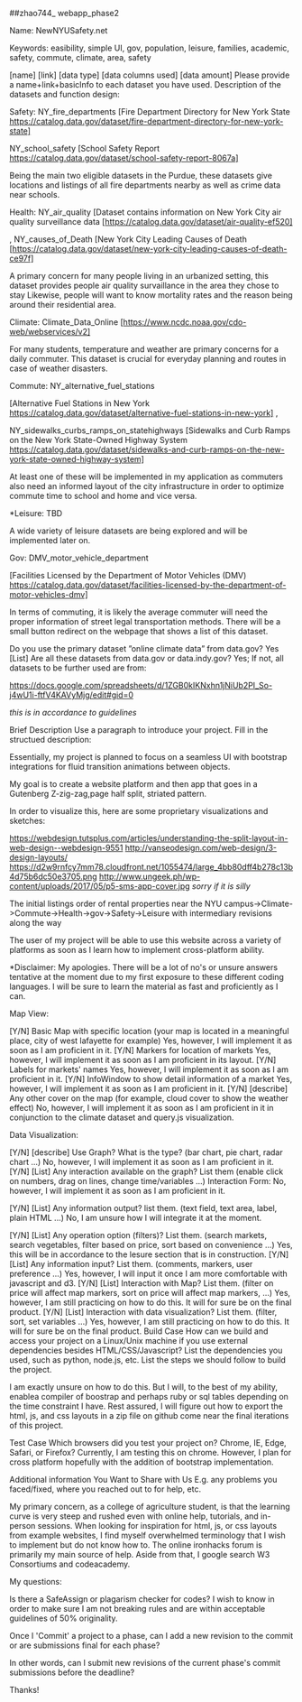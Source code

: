 ##zhao744_ webapp_phase2

Name: NewNYUSafety.net

Keywords: easibility, simple UI, gov, population, leisure, families, academic, safety, commute, climate, area, safety

[name] [link] [data type] [data columns used] [data amount] Please provide a name+link+basicInfo to each dataset you have used.
Description of the datasets and function design:

Safety: NY_fire_departments [Fire Department Directory for New York State https://catalog.data.gov/dataset/fire-department-directory-for-new-york-state]

 NY_school_safety [School Safety Report https://catalog.data.gov/dataset/school-safety-report-8067a]

Being the main two eligible datasets in the Purdue, these datasets give locations and listings of all fire departments nearby as well as crime data near schools.

Health: NY_air_quality [Dataset contains information on New York City air quality surveillance data
[https://catalog.data.gov/dataset/air-quality-ef520]

, NY_causes_of_Death [New York City Leading Causes of Death 
[https://catalog.data.gov/dataset/new-york-city-leading-causes-of-death-ce97f]

A primary concern for many people living in an urbanized setting, this dataset provides people air quality survaillance in the area they chose to stay
Likewise, people will want to know mortality rates and the reason being around their residential area.

Climate: Climate_Data_Online
[https://www.ncdc.noaa.gov/cdo-web/webservices/v2]

For many students, temperature and weather are primary concerns for a daily commuter. This dataset is crucial for everyday planning and routes in case of weather disasters.

Commute: NY_alternative_fuel_stations

[Alternative Fuel Stations in New York https://catalog.data.gov/dataset/alternative-fuel-stations-in-new-york]
,

NY_sidewalks_curbs_ramps_on_statehighways
[Sidewalks and Curb Ramps on the New York State-Owned Highway System https://catalog.data.gov/dataset/sidewalks-and-curb-ramps-on-the-new-york-state-owned-highway-system]

At least one of these will be implemented in my application as commuters also need an informed layout of the city infrastructure in order to optimize commute time to school and home and vice versa.

*Leisure: TBD

A wide variety of leisure datasets are being explored and will be implemented later on.

Gov: DMV_motor_vehicle_department

[Facilities Licensed by the Department of Motor Vehicles (DMV) https://catalog.data.gov/dataset/facilities-licensed-by-the-department-of-motor-vehicles-dmv]

In terms of commuting, it is likely the average commuter will need the proper information of street legal transportation methods. There will be a small button redirect on the webpage that shows a list of this dataset.


 Do you use the primary dataset ”online climate data” from data.gov? Yes
 [List] Are all these datasets from data.gov or data.indy.gov? Yes; If not, all datasets to be further used are from: 
 
 https://docs.google.com/spreadsheets/d/1ZGB0kIKNxhn1jNiUb2PI_So-j4wU1i-ftfV4KAVyMjg/edit#gid=0
 
 *this is in accordance to guidelines*


Brief Description
Use a paragraph to introduce your project.
Fill in the structued description:

Essentially, my project is planned to focus on a seamless UI with bootstrap integrations for fluid transition animations between objects.

My goal is to create a website platform and then app that goes in a Gutenberg Z-zig-zag,page half split, striated pattern.

In order to visualize this, here are some proprietary visualizations and sketches:

https://webdesign.tutsplus.com/articles/understanding-the-split-layout-in-web-design--webdesign-9551
http://vanseodesign.com/web-design/3-design-layouts/
https://d2w9rnfcy7mm78.cloudfront.net/1055474/large_4bb80dff4b278c13b4d75b6dc50e3705.png
http://www.ungeek.ph/wp-content/uploads/2017/05/p5-sms-app-cover.jpg *sorry if it is silly*



The initial listings order of rental properties near the NYU campus->Climate->Commute->Health->gov->Safety->Leisure with intermediary revisions along the way

The user of my project will be able to use this website across a variety of platforms as soon as I learn how to implement cross-platform ability.


*Disclaimer: My apologies. There will be a lot of no's or unsure answers tentative at the moment due to my first exposure to these different coding languages.
I will be sure to learn the material as fast and proficiently as I can.

Map View:

[Y/N] Basic Map with specific location (your map is located in a meaningful place, city of west lafayette for example)
Yes, however, I will implement it as soon as I am proficient in it.
[Y/N] Markers for location of markets
Yes, however, I will implement it as soon as I am proficient in its layout.
[Y/N] Labels for markets' names
Yes, however, I will implement it as soon as I am proficient in it.
[Y/N] InfoWindow to show detail information of a market
Yes, however, I will implement it as soon as I am proficient in it.
[Y/N] [describe] Any other cover on the map (for example, cloud cover to show the weather effect)
No, however, I will implement it as soon as I am proficient in it in conjunction to the climate dataset and query.js visualization. 

Data Visualization:

[Y/N] [describe] Use Graph? What is the type? (bar chart, pie chart, radar chart ...)
No, however, I will implement it as soon as I am proficient in it.
[Y/N] [List] Any interaction available on the graph? List them (enable click on numbers, drag on lines, change time/variables ...)
Interaction Form:
No, however, I will implement it as soon as I am proficient in it.

[Y/N] [List] Any information output? list them. (text field, text area, label, plain HTML ...)
No, I am unsure how I will integrate it at the moment. 

[Y/N] [List] Any operation option (filters)? List them. (search markets, search vegetables, filter based on price, sort based on convenience ...)
Yes, this will be in accordance to the lesure section that is in construction.
[Y/N] [List] Any information input? List them. (comments, markers, user preference ...)
Yes, however, I will input it once I am more comfortable with javascript and d3.
[Y/N] [List] Interaction with Map? List them. (filter on price will affect map markers, sort on price will affect map markers, ...)
Yes, however, I am still practicing on how to do this. It will for sure be on the final product.
[Y/N] [List] Interaction with data visualization? List them. (filter, sort, set variables ...)
Yes, however, I am still practicing on how to do this. It will for sure be on the final product.
Build Case How can we build and access your project on a Linux/Unix machine if you use external dependencies besides HTML/CSS/Javascript? List the dependencies you used, such as python, node.js, etc. List the steps we should follow to build the project.

I am exactly unsure on how to do this. But I will, to the best of my ability, enablea compiler of boostrap and perhaps ruby or sql tables depending on the time constraint I have. 
Rest assured, I will figure out how to export the html, js, and css layouts in a zip file on github come near the final iterations of this project.

Test Case Which browsers did you test your project on? Chrome, IE, Edge, Safari, or Firefox?
Currently, I am testing this on chrome. However, I plan for cross platform hopefully with the addition of bootstrap implementation. 

Additional information You Want to Share with Us E.g. any problems you faced/fixed, where you reached out to for help, etc.


My primary concern, as a college of agriculture student, is that the learning curve is very steep and rushed even with online help, tutorials, and in-person sessions.
When looking for inspiration for html, js, or css layouts from example websites, I find myself overwhelmed terminology that I wish to implement but do not know how to.
The online ironhacks forum is primarily my main source of help. Aside from that, I google search W3 Consortiums and codeacademy.

My questions:

Is there a SafeAssign or plagarism checker for codes? I wish to know in order to make sure I am not breaking rules and are within acceptable guidelines of 50% originality.

Once I 'Commit' a project to a phase, can I add a new revision to the commit or are submissions final for each phase?

In other words, can I submit new revisions of the current phase's commit submissions before the deadline?

Thanks!


